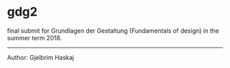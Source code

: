 # gdg2
final submit for Grundlagen der Gestaltung (Fundamentals of design) in the summer term 2018.

-------
Author: Gjelbrim Haskaj

